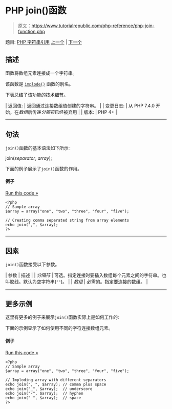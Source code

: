# PHP join()函数

> 原文：<https://www.tutorialrepublic.com/php-reference/php-join-function.php>

题目: [PHP 字符串引用](php-string-functions.php) [上一个](php-implode-function.php) | [下一个](php-lcfirst-function.php)

## 描述

函数将数组元素连接成一个字符串。

该函数是 [`implode()`](php-implode-function.php) 函数的别名。

下表总结了该功能的技术细节。

| 返回值: | 返回通过连接数组值创建的字符串。 |
| 变更日志: | 从 PHP 7.4.0 开始，在*数组*后传递*分隔符*已经被弃用 |
| 版本: | PHP 4+ |

* * *

## 句法

`join()`函数的基本语法如下所示:

join(*separator*, *array*);

下面的例子展示了`join()`函数的作用。

#### 例子

[Run this code »](../codelab.php?topic=php&file=join-array-elements-with-a-string "Run this code to view the output")

```
<?php
// Sample array
$array = array("one", "two", "three", "four", "five");

// Creating comma separated string from array elements
echo join(",", $array);
?>
```

* * *

## 因素

`join()`函数接受以下参数。

| 参数 | 描述 |
| *分隔符* | 可选。指定连接时要插入数组每个元素之间的字符串。也叫胶线。默认为空字符串(`""`)。 |
| *数组* | 必需的。指定要连接的数组。 |

* * *

## 更多示例

这里有更多的例子来展示`join()`函数实际上是如何工作的:

下面的示例显示了如何使用不同的字符连接数组元素。

#### 例子

[Run this code »](../codelab.php?topic=php&file=join-array-elements-using-different-characters "Run this code to view the output")

```
<?php
// Sample array
$array = array("one", "two", "three", "four", "five");

// Imploding array with different separators
echo join(", ", $array); // comma plus space
echo join("_", $array);  // underscore
echo join("-", $array);  // hyphen
echo join(" ", $array);  // space
?>
```